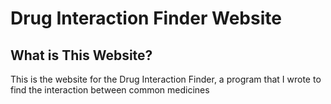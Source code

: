 # Drug Interaction Finder Website

## What is This Website?
This is the website for the Drug Interaction Finder, a program that I wrote to find the interaction between common medicines
